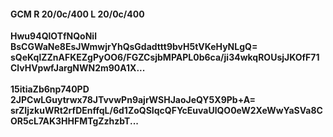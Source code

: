#### GCM R 20/0c/400 L 20/0c/400
**Hwu94QlOTfNQoNil**<br/>**BsCGWaNe8EsJWmwjrYhQsGdadttt9bvH5tVKeHyNLgQ=**<br/>**sQeKqlZZnAFKEZgPyOO6/FGZCsjbMPAPL0b6ca/ji34wkqROUsjJKOfF71ClvHVpwfJargNWN2m90A1X...**<br/><br/>
**15itiaZb6np740PD**<br/>**2JPCwLGuytrwx78JTvvwPn9ajrWSHJaoJeQY5X9Pb+A=**<br/>**srZIjzkuWRt2rfDEnffqL/6d1ZoQSIqcQFYcEuvaUlQO0eW2XeWwYaSVa8COR5cL7AK3HHFMTgZzhzbT...**